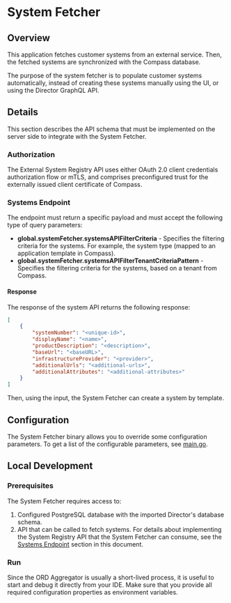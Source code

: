 # System Fetcher

## Overview

This application fetches customer systems from an external service. Then, the fetched systems are synchronized with the Compass database.

The purpose of the system fetcher is to populate customer systems automatically, instead of creating these systems manually using the UI, or using the Director GraphQL API.

## Details

This section describes the API schema that must be implemented on the server side to integrate with the System Fetcher.

### Authorization

The External System Registry API uses either OAuth 2.0 client credentials authorization flow or mTLS, and comprises preconfigured trust for the externally issued client certificate of Compass.

### Systems Endpoint

The endpoint must return a specific payload and must accept the following type of query parameters:
- **global.systemFetcher.systemsAPIFilterCriteria** - Specifies the filtering criteria for the systems. For example, the system type (mapped to an application template in Compass).
- **global.systemFetcher.systemsAPIFilterTenantCriteriaPattern** - Specifies the filtering criteria for the systems, based on a tenant from Compass.

#### Response

The response of the system API returns the following response:

```json
[
    {
        "systemNumber": "<unique-id>",
	    "displayName": "<name>",
	    "productDescription": "<description>",
	    "baseUrl": "<baseURL>",
	    "infrastructureProvider": "<provider>",
	    "additionalUrls": "<additional-urls>",
	    "additionalAttributes": "<additional-attributes>"
    }
]
```
Then, using the input, the System Fetcher can create a system by template.

## Configuration

The System Fetcher binary allows you to override some configuration parameters. To get a list of the configurable parameters, see [main.go](https://github.com/kyma-incubator/compass/blob/75aff5226d4a105f4f04608416c8fa9a722d3534/components/director/cmd/systemfetcher/main.go#L48).

## Local Development
### Prerequisites
The System Fetcher requires access to:
1. Configured PostgreSQL database with the imported Director's database schema.
1. API that can be called to fetch systems. For details about implementing the System Registry API that the System Fetcher can consume, see the [Systems Endpoint](#systems-endpoint) section in this document. 

### Run
Since the ORD Aggregator is usually a short-lived process, it is useful to start and debug it directly from your IDE.
Make sure that you provide all required configuration properties as environment variables.
